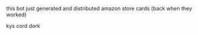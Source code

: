 this bot just generated and distributed amazon store cards (back when they worked) 









kys cord dork
